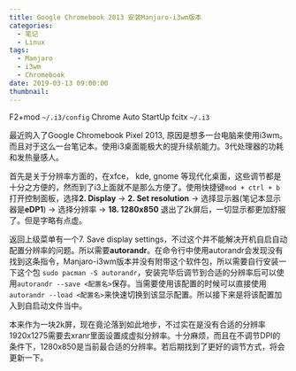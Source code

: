 ```yaml
---
title: Google Chromebook 2013 安装Manjaro-i3wm版本
categories:
  - 笔记
  - Linux
tags:
  - Manjaro
  - i3wm
  - Chromebook
date: 2019-03-13 09:00:00
thumbnail:
---
```

F2+mod  `~/.i3/config` Chrome
Auto StartUp fcitx `~/.i3`

最近购入了Google Chromebook Pixel 2013, 原因是想多一台电脑来使用i3wm。而且对于这么一台笔记本。使用i3桌面能极大的提升续航能力。3代处理器的功耗和发热量感人。

<!--more-->

首先是关于分辨率方面的，在xfce， kde, gnome 等现代化桌面，这些调节都是十分之方便的，然而到了i3上面就不是那么方便了。使用快捷键`mod + ctrl + b`打开控制面板，选择**2. Display** -> **2. Set resolution** -> 选择显示器(笔记本显示器是**eDP1**) -> 选择分辨率 -> **18. 1280x850** 退出了2k屏后，一切显示都更加舒服了。但是字略有点虚。

返回上级菜单有一个7. Save display settings，不过这个并不能解决开机自启自动配置分辨率的问题。所以需要**autorandr**。在命令行中使用autorandr会发现没有找到这条指令，Manjaro-i3wm版本并没有附带这个软件包，所以需要自行安装一下这个包 `sudo pacman -S autorandr`，安装完毕后调节到合适的分辨率后可以使用`autorandr --save <配置名>`保存。当需要使用该配置的时候可以直接使用`autorandr --load <配置名>`来快速切换到该显示配置。所以接下来是将该配置加入到自启动文件当中。

本来作为一块2k屏，现在竟沦落到如此地步，不过实在是没有合适的分辨率1920x1275需要去xranr里面设置成虚拟分辨率。十分麻烦，而且在不调节DPI的条件下，1280x850是当前最合适的分辨率。若后期找到了更好的调节方式，将会更新一下。